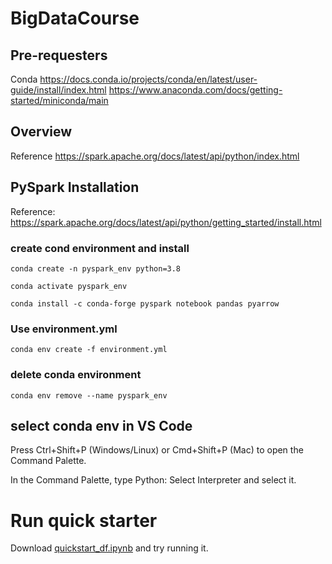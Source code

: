 # BigDataCourse
## Pre-requesters 
Conda 
https://docs.conda.io/projects/conda/en/latest/user-guide/install/index.html
https://www.anaconda.com/docs/getting-started/miniconda/main

## Overview
Reference https://spark.apache.org/docs/latest/api/python/index.html
## PySpark Installation
Reference: https://spark.apache.org/docs/latest/api/python/getting_started/install.html
### create cond environment and install
```conda create -n pyspark_env python=3.8```

```conda activate pyspark_env```

```conda install -c conda-forge pyspark notebook pandas pyarrow```

### Use environment.yml 
``conda env create -f environment.yml``

### delete conda environment
``conda env remove --name pyspark_env``

## select conda env in VS Code

Press Ctrl+Shift+P (Windows/Linux) or Cmd+Shift+P (Mac) to open the Command Palette.

In the Command Palette, type Python: Select Interpreter and select it.

# Run quick starter
Download [quickstart_df.ipynb](quickstart_df.ipynb) and try running it.